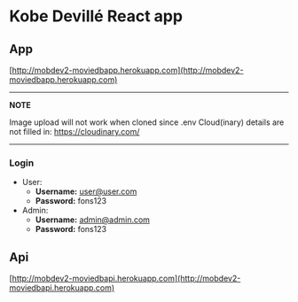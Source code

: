 # Kobe Devillé React app

## App
[http://mobdev2-moviedbapp.herokuapp.com](http://mobdev2-moviedbapp.herokuapp.com)

---
**NOTE**

Image upload will not work when cloned since .env  Cloud(inary) details are not filled in:
https://cloudinary.com/<br/>


---

### Login
- User:
    - **Username:** user@user.com
    - **Password:** fons123
- Admin:
    - **Username:** admin@admin.com
    - **Password:** fons123  
## Api
[http://mobdev2-moviedbapi.herokuapp.com](http://mobdev2-moviedbapi.herokuapp.com)